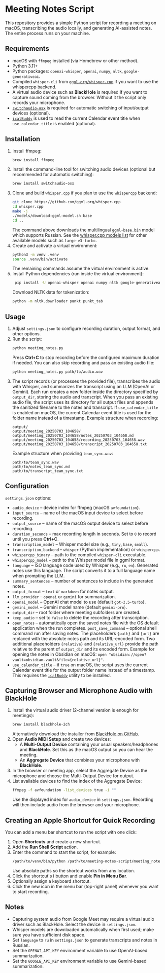 # Meeting Notes Script

This repository provides a simple Python script for recording a meeting on macOS, transcribing the audio locally, and generating AI-assisted notes. The entire process runs on your machine.

## Requirements

- macOS with `ffmpeg` installed (via Homebrew or other method).
- Python 3.11+
 - Python packages: `openai-whisper`, `openai`, `numpy`, `nltk`, `google-generativeai`.
 - Compiled `whisper-cli` from [`ggml-org/whisper.cpp`](https://github.com/ggml-org/whisper.cpp) if you want to use the whispercpp backend.
- A virtual audio device such as **BlackHole** is required if you want to capture sound coming from the browser. Without it the script only records your microphone.
- [`switchaudio-osx`](https://github.com/deweller/switchaudio-osx) is required for automatic switching of input/output devices (optional).
- [`icalBuddy`](https://github.com/ali-rantakari/icalBuddy) is used to read the current Calendar event title when `use_calendar_title` is enabled (optional).

## Installation

1. Install ffmpeg:
   ```bash
   brew install ffmpeg
   ```
2. Install the command-line tool for switching audio devices (optional but recommended for automatic switching):
   ```bash
   brew install switchaudio-osx
   ```
3. Clone and build `whisper.cpp` if you plan to use the `whispercpp` backend:
   ```bash
   git clone https://github.com/ggml-org/whisper.cpp
   cd whisper.cpp
   make -j
   ./models/download-ggml-model.sh base
   cd ..
   ```
   The command above downloads the multilingual `ggml-base.bin` model which
   supports Russian. See the [whisper.cpp models list](https://github.com/ggml-org/whisper.cpp#models)
   for other available models such as `large-v3-turbo`.
4. Create and activate a virtual environment:
   ```bash
   python3 -m venv .venv
   source .venv/bin/activate
   ```
   The remaining commands assume the virtual environment is active.
5. Install Python dependencies (run inside the virtual environment):
   ```bash
    pip install -U openai-whisper openai numpy nltk google-generativeai pycountry
   ```
   Download NLTK data for tokenization:
   ```bash
   python -m nltk.downloader punkt punkt_tab
   ```

## Usage

1. Adjust `settings.json` to configure recording duration, output format, and other options.
2. Run the script:
   ```bash
   python meeting_notes.py
   ```
   Press **Ctrl+C** to stop recording before the configured maximum duration if needed.
   You can also skip recording and pass an existing audio file:
   ```bash
   python meeting_notes.py path/to/audio.wav
   ```
3. The script records (or processes the provided file), transcribes the audio with Whisper, and summarizes the transcript using an LLM (OpenAI or Gemini). Each run creates a new folder inside the directory specified by `output_dir`, storing the audio and transcript. When you pass an existing audio file, the script uses its directory for all output files and appends the sanitized filename to the notes and transcript.
   If `use_calendar_title` is enabled on macOS, the current Calendar event title
   is used for the folder name instead of a timestamp.
   Example structure when recording:
   ```
   output/
   output/meeting_20250703_104658/
   output/meeting_20250703_104658/notes_20250703_104658.md
   output/meeting_20250703_104658/recording_20250703_104658.wav
   output/meeting_20250703_104658/transcript_20250703_104658.txt
   ```
   Example structure when providing `team_sync.wav`:
   ```
   path/to/team_sync.wav
   path/to/notes_team_sync.md
   path/to/transcript_team_sync.txt
   ```

## Configuration

`settings.json` options:

- `audio_device` – device index for ffmpeg (macOS `avfoundation`).
- `input_source` – name of the macOS input device to select before recording.
- `output_source` – name of the macOS output device to select before recording.
- `duration_seconds` – max recording length in seconds. Set to `0` to record until you press **Ctrl+C**.
- `transcription_model` – Whisper model size (e.g., `tiny`, `base`, `small`).
- `transcription_backend` – `whisper` (Python implementation) or `whispercpp`.
- `whispercpp_binary` – path to the compiled `whisper-cli` executable.
- `whispercpp_model` – path to the Whisper model file in ggml format.
- `language` – ISO language code used by Whisper (e.g., `ru`, `en`). Generated notes use this language. The script converts it to a full language name when prompting the LLM.
- `summary_sentences` – number of sentences to include in the generated notes.
- `output_format` – `text` or `markdown` for notes output.
- `llm_provider` – `openai` or `gemini` for summarization.
- `openai_model` – OpenAI chat model to use (default `gpt-3.5-turbo`).
- `gemini_model` – Gemini model name (default `gemini-pro`).
- `output_dir` – root folder where meeting subfolders are created.
- `keep_audio` – set to `false` to delete the recording after transcription.
- `open_notes` – automatically open the saved notes file with the OS default
  application when the run completes.
`post_save_command` – optional shell command run after saving notes. The
  placeholders `{path}` and `{url}` are replaced with the absolute notes path
  and its URL-encoded form. Two additional placeholders `{relative}` and
  `{relative_url}` provide the path relative to the parent of `output_dir` and
  its encoded form. Example for opening the notes in Obsidian on macOS:
  `open "obsidian://open?vault=obsidian-vault&file={relative_url}"`.
- `use_calendar_title` – if `true` on macOS, the script uses the current
  Calendar event title for the output folder name instead of a timestamp. This
  requires the [`icalBuddy`](https://github.com/ali-rantakari/icalBuddy) utility
  to be installed.


## Capturing Browser and Microphone Audio with BlackHole

1. Install the virtual audio driver (2‑channel version is enough for meetings):
   ```bash
   brew install blackhole-2ch
   ```
   Alternatively download the installer from
   [BlackHole on GitHub](https://github.com/ExistentialAudio/BlackHole).
2. Open **Audio MIDI Setup** and create two devices:
   - A **Multi-Output Device** containing your usual speakers/headphones and
     **BlackHole**. Set this as the macOS output so you can hear the meeting.
   - An **Aggregate Device** that combines your microphone with **BlackHole**.
3. In the browser or meeting app, select the Aggregate Device as the microphone
   and choose the Multi-Output Device for output.
4. List available devices to find the index of the Aggregate Device:
   ```bash
   ffmpeg -f avfoundation -list_devices true -i ""
   ```
   Use the displayed index for `audio_device` in `settings.json`.
   Recording will then include audio from the browser and your microphone.

## Creating an Apple Shortcut for Quick Recording

You can add a menu bar shortcut to run the script with one click:

1. Open **Shortcuts** and create a new shortcut.
2. Add the **Run Shell Script** action.
3. Enter the command to start the script, for example:
   ```bash
   /path/to/venv/bin/python /path/to/meeting-notes-script/meeting_notes.py
   ```
   Use absolute paths so the shortcut works from any location.
4. Click the shortcut's **i** button and enable **Pin in Menu Bar**.
5. Optionally assign a keyboard shortcut.
6. Click the new icon in the menu bar (top-right panel) whenever you want to start recording.
## Notes

- Capturing system audio from Google Meet may require a virtual audio driver such as BlackHole. Select the device in `settings.json`.
- Whisper models are downloaded automatically when first used; make sure you have sufficient disk space.
- Set `language` to `ru` in `settings.json` to generate transcripts and notes in Russian.
- Set the `OPENAI_API_KEY` environment variable to use OpenAI-based summarization.
- Set the `GOOGLE_API_KEY` environment variable to use Gemini-based summarization.

